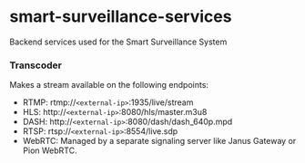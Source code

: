 # smart-surveillance-services
Backend services used for the Smart Surveillance System

### Transcoder
Makes a stream available on the following endpoints:

 - RTMP: rtmp://`<external-ip>`:1935/live/stream
 - HLS: http://`<external-ip>`:8080/hls/master.m3u8
 - DASH: http://`<external-ip>`:8080/dash/dash_640p.mpd
 - RTSP: rtsp://`<external-ip>`:8554/live.sdp
 - WebRTC: Managed by a separate signaling server like Janus Gateway or Pion WebRTC.
